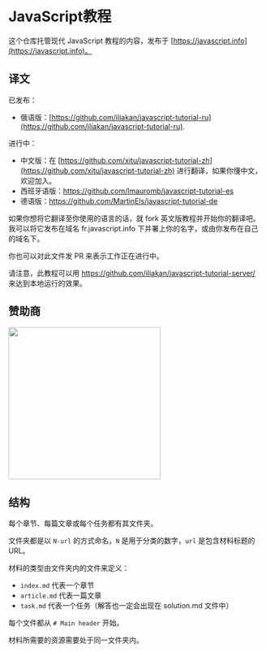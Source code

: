 
# JavaScript教程

这个仓库托管现代 JavaScript 教程的内容，发布于 [https://javascript.info](https://javascript.info)。

## 译文

已发布：
- 俄语版：[https://github.com/iliakan/javascript-tutorial-ru](https://github.com/iliakan/javascript-tutorial-ru).

进行中：
- 中文版：在 [https://github.com/xitu/javascript-tutorial-zh](https://github.com/xitu/javascript-tutorial-zh) 进行翻译，如果你懂中文，欢迎加入。
- 西班牙语版：https://github.com/lmauromb/javascript-tutorial-es
- 德语版：https://github.com/MartinEls/javascript-tutorial-de

如果你想将它翻译至你使用的语言的话，就 fork 英文版教程并开始你的翻译吧。我可以将它发布在域名 fr.javascript.info 下并署上你的名字，或由你发布在自己的域名下。

你也可以对此文件发 PR 来表示工作正在进行中。

请注意，此教程可以用 <https://github.com/iliakan/javascript-tutorial-server/> 来达到本地运行的效果。

## 赞助商

<a href="https://coding.net/?utm_source=javascript-tutorial-zh&utm_medium=banner&utm_campaign=march2019" target="_blank"><img src="https://user-images.githubusercontent.com/26959437/56273145-c56aa000-612e-11e9-9137-a1388ef18cf2.png" width="300px;" target="_blank"/></a>

## 结构

每个章节、每篇文章或每个任务都有其文件夹。

文件夹都是以 `N-url` 的方式命名，`N` 是用于分类的数字，`url` 是包含材料标题的 URL。

材料的类型由文件夹内的文件来定义：

  - `index.md` 代表一个章节
  - `article.md` 代表一篇文章
  - `task.md` 代表一个任务（解答也一定会出现在 solution.md 文件中）

每个文件都从 `# Main header` 开始。

材料所需要的资源需要处于同一文件夹内。
